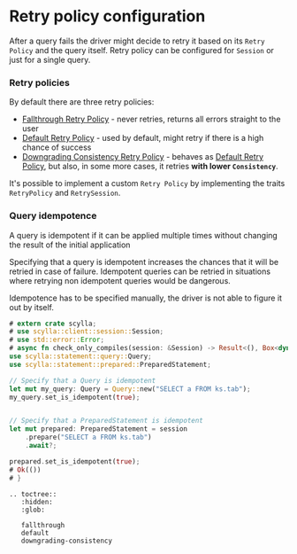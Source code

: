 # Retry policy configuration

After a query fails the driver might decide to retry it based on its `Retry Policy` and the query itself.
Retry policy can be configured for `Session` or just for a single query.

### Retry policies
By default there are three retry policies:
* [Fallthrough Retry Policy](fallthrough.md) - never retries, returns all errors straight to the user
* [Default Retry Policy](default.md) - used by default, might retry if there is a high chance of success
* [Downgrading Consistency Retry Policy](downgrading-consistency.md) - behaves as [Default Retry Policy](default.md), but also,
    in some more cases, it retries **with lower `Consistency`**.

It's possible to implement a custom `Retry Policy` by implementing the traits `RetryPolicy` and `RetrySession`.

### Query idempotence
A query is idempotent if it can be applied multiple times without changing the result of the initial application

Specifying that a query is idempotent increases the chances that it will be retried in case of failure.
Idempotent queries can be retried in situations where retrying non idempotent queries would be dangerous.

Idempotence has to be specified manually, the driver is not able to figure it out by itself.
```rust
# extern crate scylla;
# use scylla::client::session::Session;
# use std::error::Error;
# async fn check_only_compiles(session: &Session) -> Result<(), Box<dyn Error>> {
use scylla::statement::query::Query;
use scylla::statement::prepared::PreparedStatement;

// Specify that a Query is idempotent
let mut my_query: Query = Query::new("SELECT a FROM ks.tab");
my_query.set_is_idempotent(true);


// Specify that a PreparedStatement is idempotent
let mut prepared: PreparedStatement = session
    .prepare("SELECT a FROM ks.tab")
    .await?;

prepared.set_is_idempotent(true);
# Ok(())
# }
```

```{eval-rst}
.. toctree::
   :hidden:
   :glob:

   fallthrough
   default
   downgrading-consistency

```
